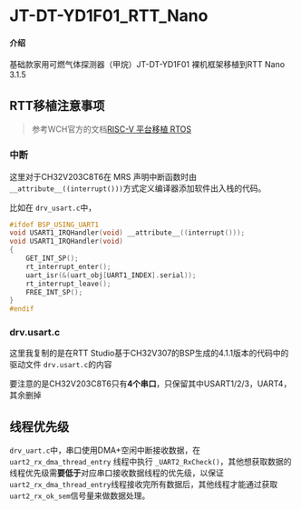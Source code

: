 # JT-DT-YD1F01_RTT_Nano

#### 介绍

基础款家用可燃气体探测器（甲烷）JT-DT-YD1F01 裸机框架移植到RTT Nano 3.1.5

## RTT移植注意事项

> 参考WCH官方的文档[RISC-V 平台移植 RTOS](https://gitee.com/SXDT-Embedded/JT-DT-YD1F01_RTT_Nano/blob/main/doc/RTOS%E7%A7%BB%E6%A4%8D%E5%88%B0RISC-V.pdf)

### 中断

这里对于CH32V203C8T6在 MRS 声明中断函数时由 `__attribute__((interrupt()))`方式定义编译器添加软件出入栈的代码。

比如在 `drv_usart.c`中，

```c
#ifdef BSP_USING_UART1
void USART1_IRQHandler(void) __attribute__((interrupt()));
void USART1_IRQHandler(void)
{
    GET_INT_SP();
    rt_interrupt_enter();
    uart_isr(&(uart_obj[UART1_INDEX].serial));
    rt_interrupt_leave();
    FREE_INT_SP();
}
#endif
```

### drv.usart.c

这里我复制的是在RTT Studio基于CH32V307的BSP生成的4.1.1版本的代码中的驱动文件 `drv.usart.c`的内容

要注意的是CH32V203C8T6只有**4个串口**，只保留其中USART1/2/3，UART4，其余删掉


## 线程优先级

`drv_uart.c`中，串口使用DMA+空闲中断接收数据，在 `uart2_rx_dma_thread_entry` 线程中执行 `_UART2_RxCheck()`，其他想获取数据的线程优先级需**要低于**对应串口接收数据线程的优先级，以保证 `uart2_rx_dma_thread_entry`线程接收完所有数据后，其他线程才能通过获取 `uart2_rx_ok_sem`信号量来做数据处理。
